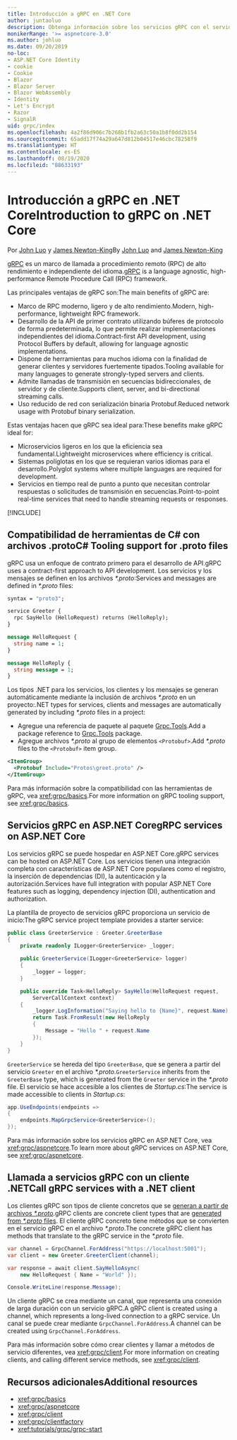 ```yaml
---
title: Introducción a gRPC en .NET Core
author: juntaoluo
description: Obtenga información sobre los servicios gRPC con el servidor de Kestrel y la pila de ASP.NET Core.
monikerRange: '>= aspnetcore-3.0'
ms.author: johluo
ms.date: 09/20/2019
no-loc:
- ASP.NET Core Identity
- cookie
- Cookie
- Blazor
- Blazor Server
- Blazor WebAssembly
- Identity
- Let's Encrypt
- Razor
- SignalR
uid: grpc/index
ms.openlocfilehash: 4a2f86d906c7b268b1fb2a63c50a1b8f0dd2b154
ms.sourcegitcommit: 65add17f74a29a647d812b04517e46cbc78258f9
ms.translationtype: HT
ms.contentlocale: es-ES
ms.lasthandoff: 08/19/2020
ms.locfileid: "88633193"
---
```

# <a name="introduction-to-grpc-on-net-core"></a><span data-ttu-id="2e43d-103">Introducción a gRPC en .NET Core</span><span class="sxs-lookup"><span data-stu-id="2e43d-103">Introduction to gRPC on .NET Core</span></span>

<span data-ttu-id="2e43d-104">Por [John Luo](https://github.com/juntaoluo) y [James Newton-King](https://twitter.com/jamesnk)</span><span class="sxs-lookup"><span data-stu-id="2e43d-104">By [John Luo](https://github.com/juntaoluo) and [James Newton-King](https://twitter.com/jamesnk)</span></span>

<span data-ttu-id="2e43d-105">[gRPC](https://grpc.io/docs/guides/) es un marco de llamada a procedimiento remoto (RPC) de alto rendimiento e independiente del idioma.</span><span class="sxs-lookup"><span data-stu-id="2e43d-105">[gRPC](https://grpc.io/docs/guides/) is a language agnostic, high-performance Remote Procedure Call (RPC) framework.</span></span>

<span data-ttu-id="2e43d-106">Las principales ventajas de gRPC son:</span><span class="sxs-lookup"><span data-stu-id="2e43d-106">The main benefits of gRPC are:</span></span>
* <span data-ttu-id="2e43d-107">Marco de RPC moderno, ligero y de alto rendimiento.</span><span class="sxs-lookup"><span data-stu-id="2e43d-107">Modern, high-performance, lightweight RPC framework.</span></span>
* <span data-ttu-id="2e43d-108">Desarrollo de la API de primer contrato utilizando búferes de protocolo de forma predeterminada, lo que permite realizar implementaciones independientes del idioma.</span><span class="sxs-lookup"><span data-stu-id="2e43d-108">Contract-first API development, using Protocol Buffers by default, allowing for language agnostic implementations.</span></span>
* <span data-ttu-id="2e43d-109">Dispone de herramientas para muchos idioma con la finalidad de generar clientes y servidores fuertemente tipados.</span><span class="sxs-lookup"><span data-stu-id="2e43d-109">Tooling available for many languages to generate strongly-typed servers and clients.</span></span>
* <span data-ttu-id="2e43d-110">Admite llamadas de transmisión en secuencias bidireccionales, de servidor y de cliente.</span><span class="sxs-lookup"><span data-stu-id="2e43d-110">Supports client, server, and bi-directional streaming calls.</span></span>
* <span data-ttu-id="2e43d-111">Uso reducido de red con serialización binaria Protobuf.</span><span class="sxs-lookup"><span data-stu-id="2e43d-111">Reduced network usage with Protobuf binary serialization.</span></span>

<span data-ttu-id="2e43d-112">Estas ventajas hacen que gRPC sea ideal para:</span><span class="sxs-lookup"><span data-stu-id="2e43d-112">These benefits make gRPC ideal for:</span></span>
* <span data-ttu-id="2e43d-113">Microservicios ligeros en los que la eficiencia sea fundamental.</span><span class="sxs-lookup"><span data-stu-id="2e43d-113">Lightweight microservices where efficiency is critical.</span></span>
* <span data-ttu-id="2e43d-114">Sistemas políglotas en los que se requieran varios idiomas para el desarrollo.</span><span class="sxs-lookup"><span data-stu-id="2e43d-114">Polyglot systems where multiple languages are required for development.</span></span>
* <span data-ttu-id="2e43d-115">Servicios en tiempo real de punto a punto que necesitan controlar respuestas o solicitudes de transmisión en secuencias.</span><span class="sxs-lookup"><span data-stu-id="2e43d-115">Point-to-point real-time services that need to handle streaming requests or responses.</span></span>

[!INCLUDE[](~/includes/gRPCazure.md)]

## <a name="c-tooling-support-for-proto-files"></a><span data-ttu-id="2e43d-116">Compatibilidad de herramientas de C# con archivos .proto</span><span class="sxs-lookup"><span data-stu-id="2e43d-116">C# Tooling support for .proto files</span></span>

<span data-ttu-id="2e43d-117">gRPC usa un enfoque de contrato primero para el desarrollo de API.</span><span class="sxs-lookup"><span data-stu-id="2e43d-117">gRPC uses a contract-first approach to API development.</span></span> <span data-ttu-id="2e43d-118">Los servicios y los mensajes se definen en los archivos *\*.proto*:</span><span class="sxs-lookup"><span data-stu-id="2e43d-118">Services and messages are defined in *\*.proto* files:</span></span>

```protobuf
syntax = "proto3";

service Greeter {
  rpc SayHello (HelloRequest) returns (HelloReply);
}

message HelloRequest {
  string name = 1;
}

message HelloReply {
  string message = 1;
}
```

<span data-ttu-id="2e43d-119">Los tipos .NET para los servicios, los clientes y los mensajes se generan automáticamente mediante la inclusión de archivos *\*.proto* en un proyecto:</span><span class="sxs-lookup"><span data-stu-id="2e43d-119">.NET types for services, clients and messages are automatically generated by including *\*.proto* files in a project:</span></span>

* <span data-ttu-id="2e43d-120">Agregue una referencia de paquete al paquete [Grpc.Tools](https://www.nuget.org/packages/Grpc.Tools/).</span><span class="sxs-lookup"><span data-stu-id="2e43d-120">Add a package reference to [Grpc.Tools](https://www.nuget.org/packages/Grpc.Tools/) package.</span></span>
* <span data-ttu-id="2e43d-121">Agregue archivos *\*.proto* al grupo de elementos `<Protobuf>`.</span><span class="sxs-lookup"><span data-stu-id="2e43d-121">Add *\*.proto* files to the `<Protobuf>` item group.</span></span>

```xml
<ItemGroup>
  <Protobuf Include="Protos\greet.proto" />
</ItemGroup>
```

<span data-ttu-id="2e43d-122">Para más información sobre la compatibilidad con las herramientas de gRPC, vea <xref:grpc/basics>.</span><span class="sxs-lookup"><span data-stu-id="2e43d-122">For more information on gRPC tooling support, see <xref:grpc/basics>.</span></span>

## <a name="grpc-services-on-aspnet-core"></a><span data-ttu-id="2e43d-123">Servicios gRPC en ASP.NET Core</span><span class="sxs-lookup"><span data-stu-id="2e43d-123">gRPC services on ASP.NET Core</span></span>

<span data-ttu-id="2e43d-124">Los servicios gRPC se puede hospedar en ASP.NET Core.</span><span class="sxs-lookup"><span data-stu-id="2e43d-124">gRPC services can be hosted on ASP.NET Core.</span></span> <span data-ttu-id="2e43d-125">Los servicios tienen una integración completa con características de ASP.NET Core populares como el registro, la inserción de dependencias (DI), la autenticación y la autorización.</span><span class="sxs-lookup"><span data-stu-id="2e43d-125">Services have full integration with popular ASP.NET Core features such as logging, dependency injection (DI), authentication and authorization.</span></span>

<span data-ttu-id="2e43d-126">La plantilla de proyecto de servicios gRPC proporciona un servicio de inicio:</span><span class="sxs-lookup"><span data-stu-id="2e43d-126">The gRPC service project template provides a starter service:</span></span>

```csharp
public class GreeterService : Greeter.GreeterBase
{
    private readonly ILogger<GreeterService> _logger;

    public GreeterService(ILogger<GreeterService> logger)
    {
        _logger = logger;
    }

    public override Task<HelloReply> SayHello(HelloRequest request,
        ServerCallContext context)
    {
        _logger.LogInformation("Saying hello to {Name}", request.Name);
        return Task.FromResult(new HelloReply 
        {
            Message = "Hello " + request.Name
        });
    }
}
```

<span data-ttu-id="2e43d-127">`GreeterService` se hereda del tipo `GreeterBase`, que se genera a partir del servicio `Greeter` en el archivo *\*.proto*.</span><span class="sxs-lookup"><span data-stu-id="2e43d-127">`GreeterService` inherits from the `GreeterBase` type, which is generated from the `Greeter` service in the *\*.proto* file.</span></span> <span data-ttu-id="2e43d-128">El servicio se hace accesible a los clientes de *Startup.cs*:</span><span class="sxs-lookup"><span data-stu-id="2e43d-128">The service is made accessible to clients in *Startup.cs*:</span></span>

```csharp
app.UseEndpoints(endpoints =>
{
    endpoints.MapGrpcService<GreeterService>();
});
```

<span data-ttu-id="2e43d-129">Para más información sobre los servicios gRPC en ASP.NET Core, vea <xref:grpc/aspnetcore>.</span><span class="sxs-lookup"><span data-stu-id="2e43d-129">To learn more about gRPC services on ASP.NET Core, see <xref:grpc/aspnetcore>.</span></span>

## <a name="call-grpc-services-with-a-net-client"></a><span data-ttu-id="2e43d-130">Llamada a servicios gRPC con un cliente .NET</span><span class="sxs-lookup"><span data-stu-id="2e43d-130">Call gRPC services with a .NET client</span></span>

<span data-ttu-id="2e43d-131">Los clientes gRPC son tipos de cliente concretos que se [generan a partir de archivos *\*.proto*](xref:grpc/basics#generated-c-assets).</span><span class="sxs-lookup"><span data-stu-id="2e43d-131">gRPC clients are concrete client types that are [generated from *\*.proto* files](xref:grpc/basics#generated-c-assets).</span></span> <span data-ttu-id="2e43d-132">El cliente gRPC concreto tiene métodos que se convierten en el servicio gRPC en el archivo *\*.proto*.</span><span class="sxs-lookup"><span data-stu-id="2e43d-132">The concrete gRPC client has methods that translate to the gRPC service in the *\*.proto* file.</span></span>

```csharp
var channel = GrpcChannel.ForAddress("https://localhost:5001");
var client = new Greeter.GreeterClient(channel);

var response = await client.SayHelloAsync(
    new HelloRequest { Name = "World" });

Console.WriteLine(response.Message);
```

<span data-ttu-id="2e43d-133">Un cliente gRPC se crea mediante un canal, que representa una conexión de larga duración con un servicio gRPC.</span><span class="sxs-lookup"><span data-stu-id="2e43d-133">A gRPC client is created using a channel, which represents a long-lived connection to a gRPC service.</span></span> <span data-ttu-id="2e43d-134">Un canal se puede crear mediante `GrpcChannel.ForAddress`.</span><span class="sxs-lookup"><span data-stu-id="2e43d-134">A channel can be created using `GrpcChannel.ForAddress`.</span></span>

<span data-ttu-id="2e43d-135">Para más información sobre cómo crear clientes y llamar a métodos de servicio diferentes, vea <xref:grpc/client>.</span><span class="sxs-lookup"><span data-stu-id="2e43d-135">For more information on creating clients, and calling different service methods, see <xref:grpc/client>.</span></span>

## <a name="additional-resources"></a><span data-ttu-id="2e43d-136">Recursos adicionales</span><span class="sxs-lookup"><span data-stu-id="2e43d-136">Additional resources</span></span>

* <xref:grpc/basics>
* <xref:grpc/aspnetcore>
* <xref:grpc/client>
* <xref:grpc/clientfactory>
* <xref:tutorials/grpc/grpc-start>
